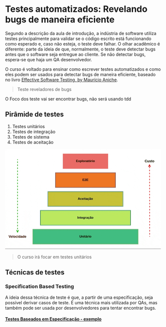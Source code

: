 # Testes automatizados: Revelando bugs de maneira eficiente

Segundo a descrição da aula de introdução, a indústria de software utiliza testes principalmente para validar se o código escrito está funcionando como esperado e, caso não esteja, o teste deve falhar. O olhar acadêmico é diferente: parte da ideia de que, normalmente, o teste deve detectar bugs antes que o software seja entregue ao cliente. Se não detectar bugs, espera-se que haja um QA desenvolvedor.

O curso é voltado para ensinar como escrever testes automatizados e como eles podem ser usados para detectar bugs de maneira eficiente, baseado no livro [Effective Software Testing, by Maurício Aniche](https://www.effective-software-testing.com/).

> Teste reveladores de bugs

O Foco dos teste vai ser encontrar bugs, não será usando tdd


## Pirâmide de testes

1. Testes unitários
2. Testes de integração
3. Testes de sistema
4. Testes de aceitação

![alt text](image-1.png)

> O curso irá focar em testes unitários

## Técnicas de testes

### Specification Based Testing

A ideia dessa técnica de teste é que, a partir de uma especificação, seja possível derivar casos de teste. É uma técnica mais utilizada por QAs, mas também pode ser usada por desenvolvedores para tentar encontrar bugs.

#### [Testes Baseados em Especificação - exemplo](specification_based_testes.md)



